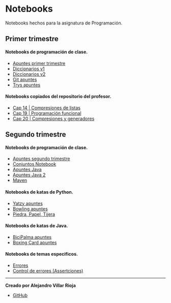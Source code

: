 Notebooks
=========

Notebooks hechos para la asignatura de Programación.

## Primer trimestre
#### Notebooks de programación de clase.
- [Apuntes primer trimestre](Primer_Trimestre/apuntes_1t_nb.ipynb)
- [Diccionarios v1](Primer_Trimestre/diccionarios_v1_nb.ipynb)
- [Diccionarios v2](Primer_Trimestre/diccionarios_v2_nb.ipynb)
- [Git apuntes](Primer_Trimestre/git_nb.ipynb)
- [Trys apuntes](Primer_Trimestre/trys_nb.ipynb)

#### Notebooks copiados del repositorio del profesor.
- [Cap 14 | Compresiones de listas](cap_14_list_comprehensions.ipynb)
- [Cap 19 | Programación funcional](cap_19_functional_programming_tools.ipynb)
- [Cap 20 | Compresiones y generadores](cap_20_comprehensions_and_generators.ipynb)

## Segundo trimestre

#### Notebooks de programación de clase.
- [Apuntes segundo trimestre](Segundo_Trimestre/apuntes_2t_nb.ipynb)
- [Conjuntos Notebook](Segundo_Trimestre/conjuntos.ipynb)
- [Apuntes Java](Segundo_Trimestre/apuntes_Java.ipynb)
- [Apuntes Java 2](Segundo_Trimestre/apuntes_Java_2.ipynb)
- [Maven](Segundo_Trimestre/Comandos_Maven.ipynb)

#### Notebooks de katas de Python.

- [Yatzy apuntes](Segundo_Trimestre/yatzi.ipynb)
- [Bowling apuntes](Segundo_Trimestre/bowling.ipynb)
- [Piedra, Papel, Tijera](Segundo_Trimestre/apuntes_PiedraPapelTijera.ipynb)

#### Notebooks de katas de Java.

- [BiciPalma apuntes](Segundo_Trimestre/bicipalma.ipynb)
- [Boxing Card apuntes](Segundo_Trimestre/boxing_card_kata.ipynb)

#### Notebooks de temas especificos.

- [Errores](Segundo_Trimestre/apuntes_videos.ipynb)
- [Control de errores (Assertciones)](Segundo_Trimestre/assertciones.ipynb)

---

**Creado por Alejandro Villar Rioja**


- [GitHub](https://github.com/Kanekiikat)
